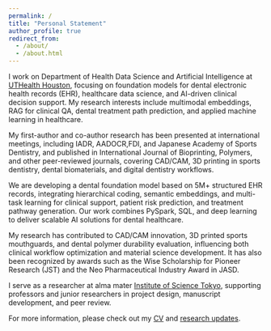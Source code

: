```yaml
---
permalink: /
title: "Personal Statement"
author_profile: true
redirect_from: 
  - /about/
  - /about.html
---
```

I work on Department of Health Data Science and Artificial Intelligence at [UTHealth Houston](https://sbmi.uth.edu/), focusing on foundation models for dental electronic health records (EHR), healthcare data science, and AI-driven clinical decision support. My research interests include multimodal embeddings, RAG for clinical QA, dental treatment path prediction, and applied machine learning in healthcare.

My first-author and co-author research has been presented at international meetings, including IADR, AADOCR,FDI, and Japanese Academy of Sports Dentistry, and published in International Journal of Bioprinting, Polymers, and other peer-reviewed journals, covering CAD/CAM, 3D printing in sports dentistry, dental biomaterials, and digital dentistry workflows.

We are developing a dental foundation model based on 5M+ structured EHR records, integrating hierarchical coding, semantic embeddings, and multi-task learning for clinical support, patient risk prediction, and treatment pathway generation. Our work combines PySpark, SQL, and deep learning to deliver scalable AI solutions for dental healthcare.

My research has contributed to CAD/CAM innovation, 3D printed sports mouthguards, and dental polymer durability evaluation, influencing both clinical workflow optimization and material science development. It has also been recognized by awards such as the Wise Scholarship for Pioneer Research (JST) and the Neo Pharmaceutical Industry Award in JASD.

I serve as a researcher at alma mater [Institute of Science Tokyo](https://www.tmd.ac.jp/english/news/20240619084424/), supporting professors and junior researchers in project design, manuscript development, and peer review.

For more information, please check out my [CV](https://github.com/chrisli-lcy/chrisli-lcy.github.io/blob/master/assets/Chenyuan_Li_CV_Github.pdf) and [research updates](https://scholar.google.com/citations?user=SJm-RW4AAAAJ&hl=zh-CN).
